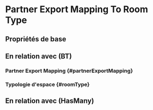 #  Partner Export Mapping To Room Type



## Propriétés de base



## En relation avec (BT)

###  Partner Export Mapping {#partnerExportMapping}
        

### Typologie d'espace {#roomType}
        


## En relation avec (HasMany)



<!--- THIS FILE IS GENERATED PLEASE DO NOT EDIT IT DIRECTLY --->
